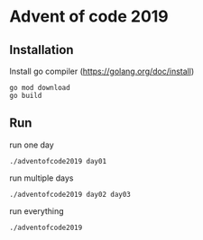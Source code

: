 # Advent of code 2019

## Installation
Install go compiler (https://golang.org/doc/install)
```
go mod download
go build
```
## Run
run one day
```
./adventofcode2019 day01
```
run multiple days
```
./adventofcode2019 day02 day03
```
run everything
```
./adventofcode2019
```
